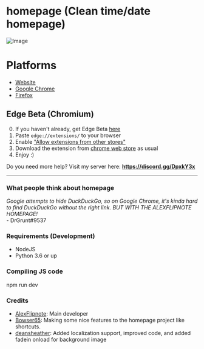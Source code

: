 # homepage (Clean time/date homepage)
![Image](https://i.alexflipnote.dev/c6cec3.png)

# Platforms
- [Website](https://alexflipnote.dev/homepage)
- [Google Chrome](https://chrome.google.com/webstore/detail/alexflipnotehomepage/apilabeffmpplallenlcommnigaafgfb)
- [Firefox](https://addons.mozilla.org/addon/alexflipnote-homepage/)

## Edge Beta (Chromium)
0. If you haven't already, get Edge Beta [here](https://www.microsoftedgeinsider.com/en-us/?form=MD18G6&OCID=MD18G6)
1. Paste `edge://extensions/` to your browser
2. Enable ["Allow extensions from other stores"](https://i.alexflipnote.dev/21kV9CU.png)
3. Download the extension from [chrome web store](https://chrome.google.com/webstore/detail/alexflipnotehomepage/apilabeffmpplallenlcommnigaafgfb) as usual
4. Enjoy :)

Do you need more help? Visit my server here: **https://discord.gg/DpxkY3x**

---

### What people think about homepage
*Google attempts to hide DuckDuckGo, so on Google Chrome, it's kinda hard to find DuckDuckGo without the right link. BUT WITH THE ALEXFLIPNOTE HOMEPAGE!*
<br>\- DrGrunt#9537

### Requirements (Development)
- NodeJS
- Python 3.6 or up

### Compiling JS code
npm run dev

### Credits
- [AlexFlipnote](https://github.com/AlexFlipnote): Main developer
- [Bowser65](https://github.com/Bowser65): Making some nice features to the homepage project like shortcuts.
- [deansheather](https://github.com/deansheather): Added localization support, improved code, and added fadein onload for background image
